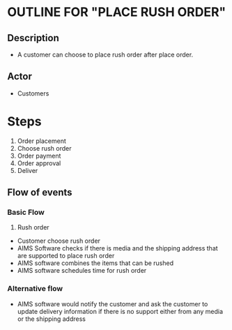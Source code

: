 # OUTLINE FOR "PLACE RUSH ORDER"
## Description
* A customer can choose to place rush order after place order. 
## Actor
* Customers
# Steps
1. Order placement
2. Choose rush order
3. Order payment
4. Order approval
5. Deliver
## Flow of events
### Basic Flow
1. Rush order
* Customer choose rush order
* AIMS Software checks if there is media and the shipping address that are supported to place rush order
* AIMS software combines the items that can be rushed 
* AIMS software schedules time for rush order

### Alternative flow
*  AIMS software would notify the customer and ask the customer to update delivery information if there is no support either from any media or the shipping address 
